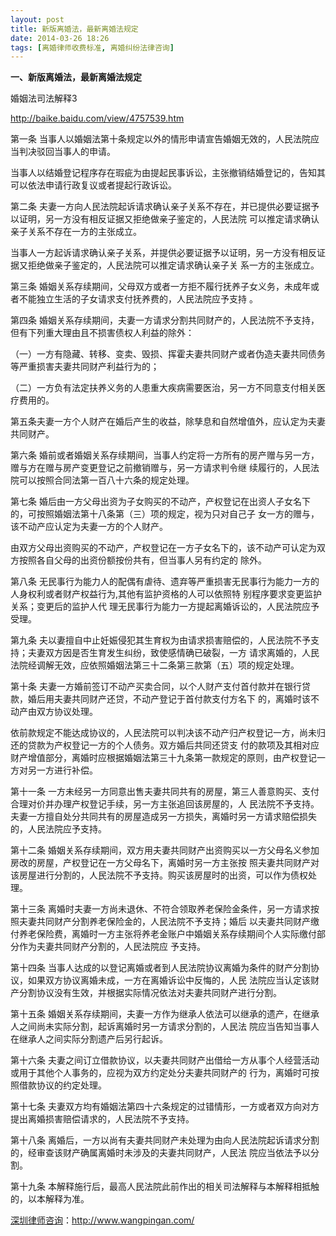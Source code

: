 ```yaml
---
layout: post
title: 新版离婚法，最新离婚法规定
date: 2014-03-26 18:26
tags: [离婚律师收费标准, 离婚纠纷法律咨询]
---
```

<strong>一、新版离婚法，最新离婚法规定</strong>

婚姻法司法解释3

http://baike.baidu.com/view/4757539.htm

第一条 当事人以婚姻法第十条规定以外的情形申请宣告婚姻无效的，人民法院应当判决驳回当事人的申请。

当事人以结婚登记程序存在瑕疵为由提起民事诉讼，主张撤销结婚登记的，告知其可以依法申请行政复议或者提起行政诉讼。

第二条 夫妻一方向人民法院起诉请求确认亲子关系不存在，并已提供必要证据予以证明，另一方没有相反证据又拒绝做亲子鉴定的，人民法院 
可以推定请求确认亲子关系不存在一方的主张成立。

当事人一方起诉请求确认亲子关系，并提供必要证据予以证明，另一方没有相反证据又拒绝做亲子鉴定的，人民法院可以推定请求确认亲子关 
系一方的主张成立。

第三条 婚姻关系存续期间，父母双方或者一方拒不履行抚养子女义务，未成年或者不能独立生活的子女请求支付抚养费的，人民法院应予支持 
。

第四条 婚姻关系存续期间，夫妻一方请求分割共同财产的，人民法院不予支持，但有下列重大理由且不损害债权人利益的除外：

（一）一方有隐藏、转移、变卖、毁损、挥霍夫妻共同财产或者伪造夫妻共同债务等严重损害夫妻共同财产利益行为的；

（二）一方负有法定扶养义务的人患重大疾病需要医治，另一方不同意支付相关医疗费用的。

第五条夫妻一方个人财产在婚后产生的收益，除孳息和自然增值外，应认定为夫妻共同财产。

第六条 婚前或者婚姻关系存续期间，当事人约定将一方所有的房产赠与另一方，赠与方在赠与房产变更登记之前撤销赠与，另一方请求判令继 
续履行的，人民法院可以按照合同法第一百八十六条的规定处理。

第七条 婚后由一方父母出资为子女购买的不动产，产权登记在出资人子女名下的，可按照婚姻法第十八条第（三）项的规定，视为只对自己子 
女一方的赠与，该不动产应认定为夫妻一方的个人财产。

由双方父母出资购买的不动产，产权登记在一方子女名下的，该不动产可认定为双方按照各自父母的出资份额按份共有，但当事人另有约定的 
除外。

第八条 无民事行为能力人的配偶有虐待、遗弃等严重损害无民事行为能力一方的人身权利或者财产权益行为,其他有监护资格的人可以依照特 
别程序要求变更监护关系；变更后的监护人代 理无民事行为能力一方提起离婚诉讼的，人民法院应予受理。

第九条 夫以妻擅自中止妊娠侵犯其生育权为由请求损害赔偿的，人民法院不予支持；夫妻双方因是否生育发生纠纷，致使感情确已破裂，一方 
请求离婚的，人民法院经调解无效，应依照婚姻法第三十二条第三款第（五）项的规定处理。

第十条 夫妻一方婚前签订不动产买卖合同，以个人财产支付首付款并在银行贷款，婚后用夫妻共同财产还贷，不动产登记于首付款支付方名下 
的，离婚时该不动产由双方协议处理。

依前款规定不能达成协议的，人民法院可以判决该不动产归产权登记一方，尚未归还的贷款为产权登记一方的个人债务。双方婚后共同还贷支 
付的款项及其相对应财产增值部分，离婚时应根据婚姻法第三十九条第一款规定的原则，由产权登记一方对另一方进行补偿。

第十一条 一方未经另一方同意出售夫妻共同共有的房屋，第三人善意购买、支付合理对价并办理产权登记手续，另一方主张追回该房屋的，人 
民法院不予支持。夫妻一方擅自处分共同共有的房屋造成另一方损失，离婚时另一方请求赔偿损失的，人民法院应予支持。

第十二条 婚姻关系存续期间，双方用夫妻共同财产出资购买以一方父母名义参加房改的房屋，产权登记在一方父母名下，离婚时另一方主张按 
照夫妻共同财产对该房屋进行分割的，人民法院不予支持。购买该房屋时的出资，可以作为债权处理。

第十三条 离婚时夫妻一方尚未退休、不符合领取养老保险金条件，另一方请求按照夫妻共同财产分割养老保险金的，人民法院不予支持；婚后 
以夫妻共同财产缴付养老保险费，离婚时一方主张将养老金账户中婚姻关系存续期间个人实际缴付部分作为夫妻共同财产分割的，人民法院应 
予支持。

第十四条 当事人达成的以登记离婚或者到人民法院协议离婚为条件的财产分割协议，如果双方协议离婚未成，一方在离婚诉讼中反悔的，人民 
法院应当认定该财产分割协议没有生效，并根据实际情况依法对夫妻共同财产进行分割。

第十五条 婚姻关系存续期间，夫妻一方作为继承人依法可以继承的遗产，在继承人之间尚未实际分割，起诉离婚时另一方请求分割的，人民法 
院应当告知当事人在继承人之间实际分割遗产后另行起诉。

第十六条 夫妻之间订立借款协议，以夫妻共同财产出借给一方从事个人经营活动或用于其他个人事务的，应视为双方约定处分夫妻共同财产的 
行为，离婚时可按照借款协议的约定处理。

第十七条 夫妻双方均有婚姻法第四十六条规定的过错情形，一方或者双方向对方提出离婚损害赔偿请求的，人民法院不予支持。

第十八条 离婚后，一方以尚有夫妻共同财产未处理为由向人民法院起诉请求分割的，经审查该财产确属离婚时未涉及的夫妻共同财产，人民法 
院应当依法予以分割。

第十九条 本解释施行后，最高人民法院此前作出的相关司法解释与本解释相抵触的，以本解释为准。

<a href="http://www.wangpingan.com/">深圳律师咨询</a>：<a href="http://www.wangpingan.com/">http://www.wangpingan.com/</a>

